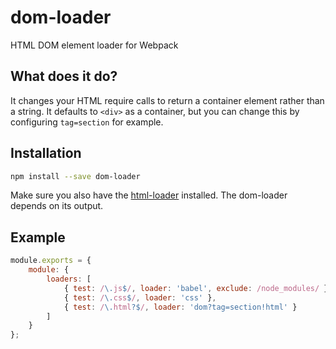 # dom-loader

HTML DOM element loader for Webpack

## What does it do?

It changes your HTML require calls to return a container element rather
than a string. It defaults to `<div>` as a container, but you can change
this by configuring `tag=section` for example.

## Installation

```sh
npm install --save dom-loader
```

Make sure you also have the [html-loader](https://www.npmjs.com/package/html-loader)
installed. The dom-loader depends on its output.

## Example

```js
module.exports = {
    module: {
        loaders: [
            { test: /\.js$/, loader: 'babel', exclude: /node_modules/ },
            { test: /\.css$/, loader: 'css' },
            { test: /\.html?$/, loader: 'dom?tag=section!html' }
        ]
    }
};
```


